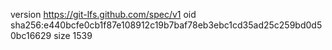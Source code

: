 version https://git-lfs.github.com/spec/v1
oid sha256:e440bcfe0cb1f87e108912c19b7baf78eb3ebc1cd35ad25c259bd0d50bc16629
size 1539
